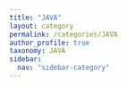 ```yaml
---
title: "JAVA"
layout: category
permalink: /categories/JAVA
author_profile: true
taxonomy: JAVA
sidebar:
  nav: "sidebar-category"
---
```

